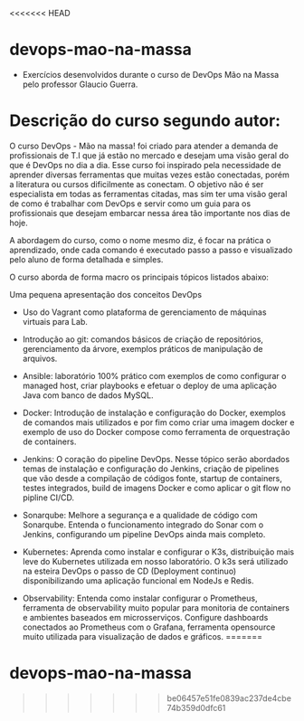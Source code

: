 <<<<<<< HEAD
# devops-mao-na-massa 

- Exercícios desenvolvidos durante o curso de DevOps Mão na Massa pelo professor Glaucio Guerra.

# Descrição do curso segundo autor:

  O curso DevOps - Mão na massa! foi criado para atender a demanda de profissionais de T.I que já estão no mercado e desejam uma visão geral do que é DevOps no dia a dia. Esse curso foi inspirado pela necessidade de aprender diversas ferramentas que muitas vezes estão conectadas, porém a literatura ou cursos dificilmente as conectam. O objetivo não é ser especialista em todas as ferramentas citadas, mas sim ter uma visão geral de como é trabalhar com DevOps e servir como um guia para os profissionais que desejam embarcar nessa área tão importante nos dias de hoje.

  A abordagem do curso, como o nome mesmo diz, é focar na prática o aprendizado, onde cada comando é executado passo a passo e visualizado pelo aluno de forma detalhada e simples.

O curso aborda de forma macro os principais tópicos listados abaixo:

Uma pequena apresentação dos conceitos DevOps

- Uso do Vagrant como plataforma de gerenciamento de máquinas virtuais para Lab.

- Introdução ao git: comandos básicos de criação de repositórios, gerenciamento da árvore, exemplos práticos de manipulação de arquivos.

- Ansible: laboratório 100% prático com exemplos de como configurar o managed host, criar playbooks e efetuar o deploy de uma aplicação Java com banco de dados MySQL.

- Docker: Introdução de instalação e configuração do Docker, exemplos de comandos mais utilizados e por fim como criar uma imagem docker e exemplo de uso do Docker compose como ferramenta de orquestração de containers.

- Jenkins: O coração do pipeline DevOps. Nesse tópico serão abordados temas de instalação e configuração do Jenkins, criação de pipelines que vão desde a compilação de códigos fonte, startup de containers, testes integrados, build de imagens Docker e como aplicar o git flow no pipline CI/CD.

- Sonarqube: Melhore a segurança e a qualidade de código com Sonarqube. Entenda o funcionamento integrado do Sonar com o Jenkins, configurando um pipeline DevOps ainda mais completo.

- Kubernetes: Aprenda como instalar e configurar o K3s, distribuição mais leve do Kubernetes utilizada em nosso laboratório. O k3s será utilizado na esteira DevOps o passo de CD (Deployment continuo) disponibilizando uma aplicação funcional em NodeJs e Redis.

- Observability: Entenda como instalar configurar o Prometheus, ferramenta de observability muito popular para monitoria de containers e ambientes baseados em microsserviços. Configure dashboards conectados ao Prometheus com o Grafana, ferramenta opensource muito utilizada para visualização de dados e gráficos.
=======
# devops-mao-na-massa
>>>>>>> be06457e51fe0839ac237de4cbe74b359d0dfc61
